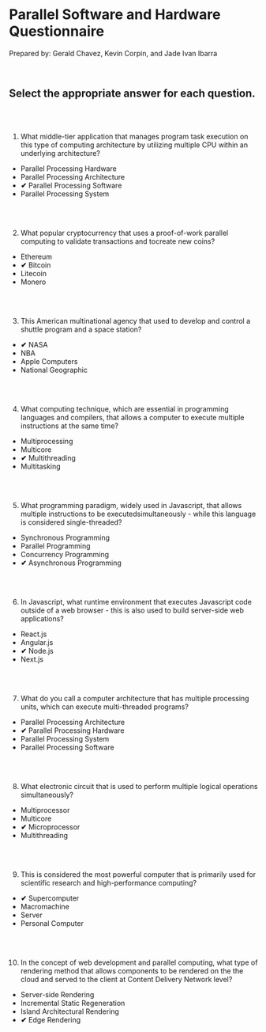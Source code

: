 # Parallel Software and Hardware Questionnaire

Prepared by: Gerald Chavez, Kevin Corpin, and Jade Ivan Ibarra

<br />

## Select the appropriate answer for each question.

<br />
<br />

1. What middle-tier application that manages program task execution on this type of computing architecture by utilizing multiple CPU within an underlying architecture?
  * Parallel Processing Hardware
  * Parallel Processing Architecture
  * **✔** Parallel Processing Software
  * Parallel Processing System
<br />
<br />

2. What popular cryptocurrency that uses a proof-of-work parallel computing to validate transactions and tocreate new coins? 
  * Ethereum
  * **✔** Bitcoin
  * Litecoin
  * Monero
<br />
<br />

3. This American multinational agency that used to develop and control a shuttle program and a space station?
  * **✔** NASA
  * NBA
  * Apple Computers
  * National Geographic
<br />
<br />

4. What computing technique, which are essential in programming languages and compilers, that allows a computer to execute multiple instructions at the same time?
  * Multiprocessing
  * Multicore
  * **✔** Multithreading
  * Multitasking
<br />
<br />

5. What programming paradigm, widely used in Javascript, that allows multiple instructions to be executedsimultaneously - while this language is considered single-threaded?
  * Synchronous Programming
  * Parallel Programming
  * Concurrency Programming
  * **✔** Asynchronous Programming
<br />
<br />

6. In Javascript, what runtime environment that executes Javascript code outside of a web browser - this is also used to build server-side web applications?
  * React.js
  * Angular.js
  * **✔** Node.js
  * Next.js
<br />
<br />

7. What do you call a computer architecture that has multiple processing units, which can execute multi-threaded programs?
  * Parallel Processing Architecture
  * **✔** Parallel Processing Hardware
  * Parallel Processing System
  * Parallel Processing Software
<br />
<br />

8. What electronic circuit that is used to perform multiple logical operations simultaneously?
  * Multiprocessor
  * Multicore
  * **✔** Microprocessor
  * Multithreading
<br />
<br />

9. This is considered the most powerful computer that is primarily used for scientific research and high-performance computing?
  * **✔** Supercomputer
  * Macromachine
  * Server
  * Personal Computer
<br />
<br />

10. In the concept of web development and parallel computing, what type of rendering method that allows components to be rendered on the the cloud and served to the client at Content Delivery Network level?
  * Server-side Rendering
  * Incremental Static Regeneration
  * Island Architectural Rendering
  * **✔** Edge Rendering
<br />
<br />